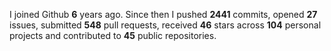 
I joined Github **6** years ago. Since then I pushed **2441** commits, opened **27** issues, submitted **548** pull requests, received **46** stars across **104** personal projects and contributed to **45** public repositories.
